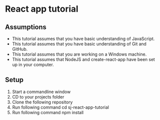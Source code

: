 # React app tutorial


## Assumptions

* This tutorial assumes that you have basic understanding of JavaScript.
* This tutorial assumes that you have basic understanding of Git and GitHub.
* This tutorial assumes that you are working on a Windows machine.
* This tutorial assumes that NodeJS and create-react-app have been set up in your computer.

## Setup

1. Start a commandline window
2. CD to your projects folder
3. Clone the following repository
4. Run following command cd sj-react-app-tutorial
5. Run following command npm install